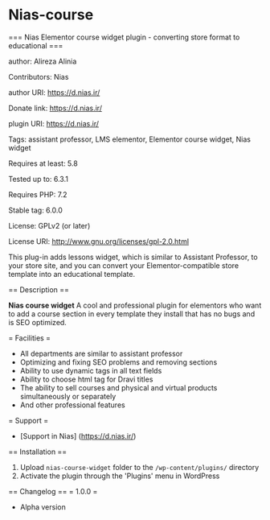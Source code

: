 # Nias-course
=== Nias Elementor course widget plugin - converting store format to educational ===

author: Alireza Alinia

Contributors: Nias

author URI: https://d.nias.ir/

Donate link: https://d.nias.ir/

plugin URI: https://d.nias.ir/

Tags: assistant professor, LMS elementor, Elementor course widget, Nias widget

Requires at least: 5.8

Tested up to: 6.3.1

Requires PHP: 7.2

Stable tag: 6.0.0

License: GPLv2 (or later)

License URI: http://www.gnu.org/licenses/gpl-2.0.html

This plug-in adds lessons widget, which is similar to Assistant Professor, to your store site, and you can convert your Elementor-compatible store template into an educational template.

== Description ==

**Nias course widget** A cool and professional plugin for elementors who want to add a course section in every template they install that has no bugs and is SEO optimized.

= Facilities =
* All departments are similar to assistant professor
* Optimizing and fixing SEO problems and removing sections
* Ability to use dynamic tags in all text fields
* Ability to choose html tag for Dravi titles
* The ability to sell courses and physical and virtual products simultaneously or separately
* And other professional features

 

= Support =
* [Support in Nias] (https://d.nias.ir/)

== Installation ==
1. Upload `nias-course-widget` folder to the `/wp-content/plugins/` directory
2. Activate the plugin through the 'Plugins' menu in WordPress

== Changelog ==
= 1.0.0 =
* Alpha version
